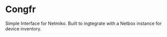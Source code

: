 # Congfr

Simple Interface for Netmiko.  Built to ingtegrate with a Netbox instance for device inventory.






